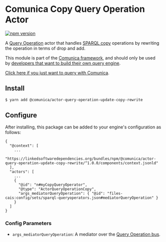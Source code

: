 # Comunica Copy Query Operation Actor

[![npm version](https://badge.fury.io/js/%40comunica%2Factor-query-operation-update-copy-rewrite.svg)](https://www.npmjs.com/package/@comunica/actor-query-operation-update-copy-rewrite)

A [Query Operation](https://github.com/comunica/comunica/tree/master/packages/bus-query-operation) actor that
handles [SPARQL copy](https://www.w3.org/TR/sparql11-update/#copy) operations by rewriting the operation in terms of drop and add.

This module is part of the [Comunica framework](https://github.com/comunica/comunica),
and should only be used by [developers that want to build their own query engine](https://comunica.dev/docs/modify/).

[Click here if you just want to query with Comunica](https://comunica.dev/docs/query/).

## Install

```bash
$ yarn add @comunica/actor-query-operation-update-copy-rewrite
```

## Configure

After installing, this package can be added to your engine's configuration as follows:
```text
{
  "@context": [
    ...
    "https://linkedsoftwaredependencies.org/bundles/npm/@comunica/actor-query-operation-update-copy-rewrite/^1.0.0/components/context.jsonld"  
  ],
  "actors": [
    ...
    {
      "@id": "n#myCopyQueryOperator",
      "@type": "ActorQueryOperationCopy",
      "args_mediatorQueryOperation": { "@id": "files-cais:config/sets/sparql-queryoperators.json#mediatorQueryOperation" }
    }
  ]
}
```

### Config Parameters

* `args_mediatorQueryOperation`: A mediator over the [Query Operation bus](https://github.com/comunica/comunica/tree/master/packages/bus-query-operation).
